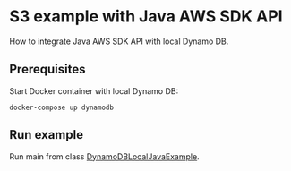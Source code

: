 # S3 example with Java AWS SDK API

How to integrate Java AWS SDK API with local Dynamo DB.

## Prerequisites

Start Docker container with local Dynamo DB:

    docker-compose up dynamodb

## Run example

Run main from class [DynamoDBLocalJavaExample](./src/main/java/com/datawizards/dynamodb/DynamoDBLocalJavaExample.java).

